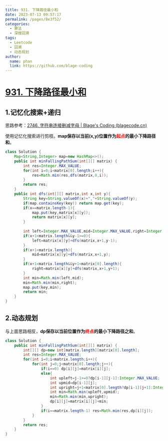 ```yaml
---
title: 931. 下降路径最小和
date: 2023-07-13 09:57:17
permalink: /pages/8e3f52/
categories:
  - 算法
  - 深搜回溯
tags:
  - Leetcode
  - 回溯
  - 动态规划
author: 
  name: phan
  link: https://github.com/blage-coding
---
```

# [931. 下降路径最小和](https://leetcode.cn/problems/minimum-falling-path-sum/)

## 1.记忆化搜索+递归

思路参考：[2746. 字符串连接删减字母 | Blage's Coding (blagecode.cn)](https://www.blagecode.cn/pages/cc43d2/#_1-记忆化搜索-回溯-递归)

使用记忆化搜索进行剪枝。**map保存以当前(x,y)位置作为<font color="red">起点</font>的最小下降路径和**。

```java
class Solution {
    Map<String,Integer> map=new HashMap<>();
    public int minFallingPathSum(int[][] matrix) {
        int res=Integer.MAX_VALUE;
        for(int i=0;i<matrix[0].length;i++){
            res=Math.min(res,dfs(matrix,0,i));
        }
        return res;
    }
    public int dfs(int[][] matrix,int x,int y){
        String key=String.valueOf(x)+","+String.valueOf(y);
        if(map.containsKey(key)) return map.get(key);
        if(x==matrix.length-1){
            map.put(key,matrix[x][y]);
            return matrix[x][y];
        }
    
        int left=Integer.MAX_VALUE,mid=Integer.MAX_VALUE,right=Integer.MAX_VALUE;
        if(x+1<matrix.length&&y-1>=0){
            left=matrix[x][y]+dfs(matrix,x+1,y-1);
        }
        if(x+1<matrix.length){
            mid=matrix[x][y]+dfs(matrix,x+1,y);
        }
        if(x+1<matrix.length&&y+1<matrix[0].length){
            right=matrix[x][y]+dfs(matrix,x+1,y+1);
        }
        int min=Math.min(left,mid);
        min=Math.min(min,right);
        map.put(key,min);
        return min;
    }
}
```

## 2.动态规划

与上面思路相反，**dp保存以当前位置作为<font color="red">终点</font>的最小下降路径之和**。

```java
class Solution {
    public int minFallingPathSum(int[][] matrix) {
        int[][] dp=new int[matrix.length][matrix[0].length];
        int res=Integer.MAX_VALUE;
        for(int i=0;i<matrix.length;i++){
            for(int j=0;j<matrix[0].length;j++){
                if(i==0) dp[i][j]=matrix[i][j];
                else{
                    int upleft=j-1>=0?dp[i-1][j-1]:Integer.MAX_VALUE;
                    int upmid=dp[i-1][j];
                    int upright=j+1<matrix[0].length?dp[i-1][j+1]:Integer.MAX_VALUE;
                    int min=Math.min(upleft,upmid);
                    min=Math.min(min,upright);
                    dp[i][j]=matrix[i][j]+min;
                }
                if(i==matrix.length-1) res=Math.min(res,dp[i][j]);
            }
        }
        return res;
    }
}
```

